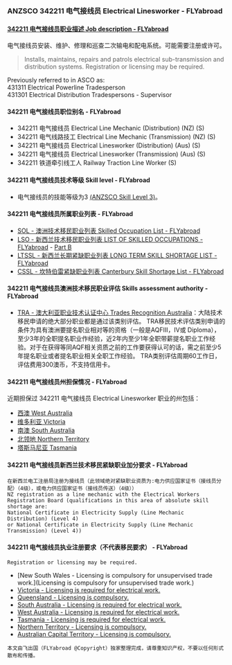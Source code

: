 ### ANZSCO 342211 电气接线员 Electrical Linesworker - FLYabroad ###

####  [342211 电气接线员职业描述 Job description - FLYabroad](http://www.flyabroadvisa.com/anzsco/3422.html#342211)

电气接线员安装、维护、修理和巡查二次输电和配电系统。可能需要注册或许可。

> Installs, maintains, repairs and patrols electrical sub-transmission and distribution systems. Registration or licensing may be required.

Previously referred to in ASCO as:  
431311 Electrical Powerline Tradesperson  
431301 Electrical Distribution Tradespersons - Supervisor

#### 342211 电气接线员职位别名 - FLYabroad
 
- 342211 电气接线员 Electrical Line Mechanic (Distribution) (NZ) (S)
- 342211 电气线路技工 Electrical Line Mechanic (Transmission) (NZ) (S)
- 342211 电气接线员 Electrical Linesworker (Distribution) (Aus) (S)
- 342211 电气接线员 Electrical Linesworker (Transmission) (Aus) (S)
- 342211 铁道牵引线工人 Railway Traction Line Worker (S)

#### 342211 电气接线员技术等级 Skill level - FLYabroad

- 电气接线员的技能等级为3 [(ANZSCO Skill Level 3)](http://www.flyabroadvisa.com/anzsco/)。

#### 342211 电气接线员所属职业列表 - FLYabroad

- [SOL - 澳洲技术移民职业列表 Skilled Occupation List - FLYabroad](http://www.flyabroadvisa.com/sol/)
- [LSO - 新西兰技术移民职业列表 LIST OF SKILLED OCCUPATIONS - FLYabroad](http://nz.flyabroadvisa.com/lso/) - [Part B](partb)
- [LTSSL - 新西兰长期紧缺职业列表 LONG TERM SKILL SHORTAGE LIST - FLYabroad](http://nz.flyabroadvisa.com/work-residence/ltssl.html)
- [CSSL - 坎特伯雷紧缺职业列表 Canterbury Skill Shortage List - FLYabroad](http://nz.flyabroadvisa.com/work-residence/cssl.html)

#### 342211 电气接线员澳洲技术移民职业评估 Skills assessment authority - FLYabroad

- [TRA - 澳大利亚职业技术认证中心 Trades Recognition Australia](http://www.flyabroadvisa.com/ass/tra.html)：大陆技术移民申请的绝大部分职业都是通过该类别评估。
TRA移民技术评估类别申请的条件为具有澳洲要提名职业相对等的资格（一般是AQFIII，IV或 Diploma），至少3年的全职提名职业作经验，近2年内至少1年全职带薪提名职业工作经验。对于在获得等同AQF相关资质之前的工作要获得认可的话，需之前至少5年提名职业或者提名职业相关全职工作经验。
TRA类别评估周期60工作日，评估费用300澳币，不支持信用卡。

#### 342211 电气接线员州担保情况 - FLYabroad

近期担保过 342211 电气接线员 Electrical Linesworker 职业的州包括：

- [西澳 West Australia](http://www.flyabroadvisa.com/zdb/wa.html)
- [维多利亚 Victoria](http://www.flyabroadvisa.com/zdb/vic.html)
- [南澳 South Australia](http://www.flyabroadvisa.com/zdb/sa.html)
- [北领地 Northern Territory](http://www.flyabroadvisa.com/zdb/nt.html)
- [塔斯马尼亚 Tasmania](http://www.flyabroadvisa.com/zdb/tas.html)

#### 342211 电气接线员新西兰技术移民紧缺职业加分要求 - FLYabroad

    在新西兰电工注册局注册为接线员（此领域绝对紧缺职业资质为:电力供应国家证书（接线员分配）（4级），或电力供应国家证书（接线员传送）（4级））
    NZ registration as a line mechanic with the Electrical Workers Registration Board (qualifications in this area of absolute skill shortage are:
    National Certificate in Electricity Supply (Line Mechanic Distribution) (Level 4) 
    or National Certificate in Electricity Supply (Line Mechanic Transmission) (Level 4))

#### 342211 电气接线员执业注册要求（不代表移民要求） - FLYabroad

    Registration or licensing may be required.

- [New South Wales - Licensing is compulsory for unsupervised trade work.](Licensing is compulsory for unsupervised trade work.)
- [Victoria - Licensing is required for electrical work.](http://www.esv.vic.gov.au/)
- [Queensland - Licensing is compulsory.](http://www.justice.qld.gov.au/)
- [South Australia - Licensing is required for electrical work.](http://www.cbs.sa.gov.au/wcm/)
- [West Australia - Licensing is required for electrical work.](http://www.commerce.wa.gov.au/EnergySafety/)
- [Tasmania - Licensing is required for electrical work.](http://workplacestandards.tas.gov.au/safety/electrical_safety)
- [Northern Territory - Licensing is compulsory.](http://www.electricallicensing.nt.gov.au/)
- [Australian Capital Territory - Licensing is compulsory.](http://www.actpla.act.gov.au/)

`本文由飞出国（FLYabroad @Copyright）独家整理完成，请尊重知识产权，不要以任何形式散布和传播。`